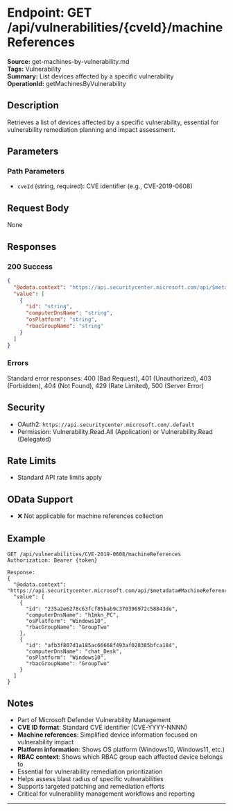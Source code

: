 # Endpoint: GET /api/vulnerabilities/{cveId}/machineReferences

**Source:** get-machines-by-vulnerability.md  
**Tags:** Vulnerability  
**Summary:** List devices affected by a specific vulnerability  
**OperationId:** getMachinesByVulnerability

## Description
Retrieves a list of devices affected by a specific vulnerability, essential for vulnerability remediation planning and impact assessment.

## Parameters
### Path Parameters
- `cveId` (string, required): CVE identifier (e.g., CVE-2019-0608)

## Request Body
None

## Responses
### 200 Success
```json
{
  "@odata.context": "https://api.securitycenter.microsoft.com/api/$metadata#MachineReferences",
  "value": [
    {
      "id": "string",
      "computerDnsName": "string",
      "osPlatform": "string",
      "rbacGroupName": "string"
    }
  ]
}
```

### Errors
Standard error responses: 400 (Bad Request), 401 (Unauthorized), 403 (Forbidden), 404 (Not Found), 429 (Rate Limited), 500 (Server Error)

## Security
- OAuth2: `https://api.securitycenter.microsoft.com/.default`
- Permission: Vulnerability.Read.All (Application) or Vulnerability.Read (Delegated)

## Rate Limits
- Standard API rate limits apply

## OData Support
- ❌ Not applicable for machine references collection

## Example
```http
GET /api/vulnerabilities/CVE-2019-0608/machineReferences
Authorization: Bearer {token}

Response:
{
  "@odata.context": "https://api.securitycenter.microsoft.com/api/$metadata#MachineReferences",
  "value": [
    {
      "id": "235a2e6278c63fcf85bab9c370396972c58843de",
      "computerDnsName": "h1mkn_PC",
      "osPlatform": "Windows10",
      "rbacGroupName": "GroupTwo"
    },
    {
      "id": "afb3f807d1a185ac66668f493af028385bfca184",
      "computerDnsName": "chat_Desk",
      "osPlatform": "Windows10",
      "rbacGroupName": "GroupTwo"
    }
  ]
}
```

## Notes
- Part of Microsoft Defender Vulnerability Management
- **CVE ID format**: Standard CVE identifier (CVE-YYYY-NNNN)
- **Machine references**: Simplified device information focused on vulnerability impact
- **Platform information**: Shows OS platform (Windows10, Windows11, etc.)
- **RBAC context**: Shows which RBAC group each affected device belongs to
- Essential for vulnerability remediation prioritization
- Helps assess blast radius of specific vulnerabilities
- Supports targeted patching and remediation efforts
- Critical for vulnerability management workflows and reporting

---
